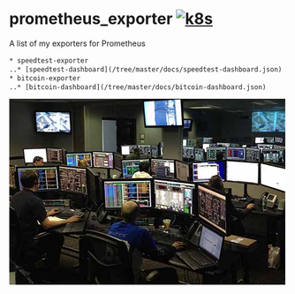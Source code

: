 # prometheus_exporter [![k8s](https://img.shields.io/badge/Prometheus-black.svg)](https://github.com/prometheus/prometheus)

A list of my exporters for Prometheus

```
* speedtest-exporter
..* [speedtest-dashboard](/tree/master/docs/speedtest-dashboard.json)
* bitcoin-exporter
..* [bitcoin-dashboard](/tree/master/docs/bitcoin-dashboard.json)
```

<img src="https://raw.githubusercontent.com/tinoschroeter/prometheus_exporter/master/docs/noc.jpg" align="left"
     alt="NOC" width="500" height="337">
